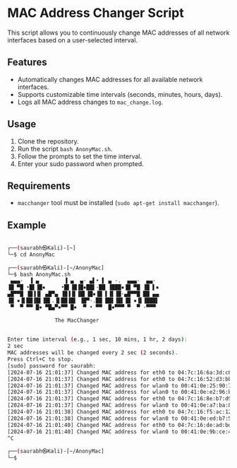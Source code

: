 # MAC Address Changer Script

This script allows you to continuously change MAC addresses of all network interfaces based on a user-selected interval.

## Features

- Automatically changes MAC addresses for all available network interfaces.
- Supports customizable time intervals (seconds, minutes, hours, days).
- Logs all MAC address changes to `mac_change.log`.

## Usage

1. Clone the repository.
2. Run the script `bash AnonyMac.sh`.
3. Follow the prompts to set the time interval.
4. Enter your sudo password when prompted.

## Requirements

- `macchanger` tool must be installed (`sudo apt-get install macchanger`).

## Example

```bash
                                                                                                                                                                                              
┌──(saurabh㉿Kali)-[~]
└─$ cd AnonyMac
                                                                                                                                                                                              
┌──(saurabh㉿Kali)-[~/AnonyMac]
└─$ bash AnonyMac.sh
 ▄▄▄·  ▐ ▄        ▐ ▄  ▄· ▄▌• ▌ ▄ ·.  ▄▄▄·  ▄▄· 
▐█ ▀█ •█▌▐█▪     •█▌▐█▐█▪██▌·██ ▐███▪▐█ ▀█ ▐█ ▌▪
▄█▀▀█ ▐█▐▐▌ ▄█▀▄ ▐█▐▐▌▐█▌▐█▪▐█ ▌▐▌▐█·▄█▀▀█ ██ ▄▄
▐█ ▪▐▌██▐█▌▐█▌.▐▌██▐█▌ ▐█▀·.██ ██▌▐█▌▐█ ▪▐▌▐███▌
 ▀  ▀ ▀▀ █▪ ▀█▄▀▪▀▀ █▪  ▀ • ▀▀  █▪▀▀▀ ▀  ▀ ·▀▀▀ 
                                                
               The MacChanger                  
                                                

Enter time interval (e.g., 1 sec, 10 mins, 1 hr, 2 days):
2 sec
MAC addresses will be changed every 2 sec (2 seconds).
Press Ctrl+C to stop.
[sudo] password for saurabh: 
[2024-07-16 21:01:37] Changed MAC address for eth0 to 04:7c:16:6a:3d:c6.
[2024-07-16 21:01:37] Changed MAC address for eth0 to 04:7c:16:52:d3:bb.
[2024-07-16 21:01:37] Changed MAC address for wlan0 to 00:41:0e:25:90:7c.
[2024-07-16 21:01:37] Changed MAC address for wlan0 to 00:41:0e:e2:96:b3.
[2024-07-16 21:01:37] Changed MAC address for eth0 to 04:7c:16:8e:b7:d9.
[2024-07-16 21:01:37] Changed MAC address for wlan0 to 00:41:0e:a7:ba:8e.
[2024-07-16 21:01:38] Changed MAC address for eth0 to 04:7c:16:f5:ac:12.
[2024-07-16 21:01:38] Changed MAC address for wlan0 to 00:41:0e:ed:b7:58.
[2024-07-16 21:01:40] Changed MAC address for eth0 to 04:7c:16:de:ad:bd.
[2024-07-16 21:01:40] Changed MAC address for wlan0 to 00:41:0e:9b:ce:48.
^C
                                                                                                                                                                                              
┌──(saurabh㉿Kali)-[~/AnonyMac]
└─$ 



